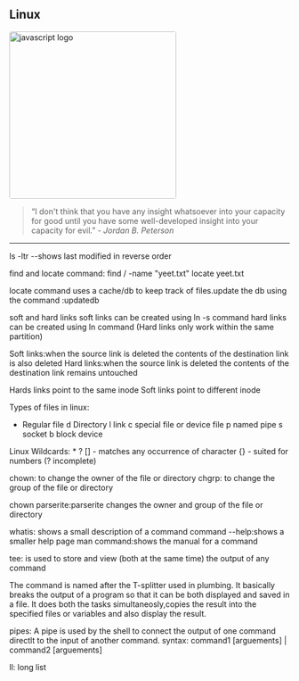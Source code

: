 ## Linux
<img src="https://upload.wikimedia.org/wikipedia/commons/3/35/Tux.svg" alt="javascript logo" width=300 style="border-radius:4px">

>“I don't think that you have any insight whatsoever into your capacity for good until you have some well-developed insight into your capacity for evil.” - *Jordan B. Peterson*
- - - -
<style>a{color:#997;background-color:black;padding:4px;border-radius:3px;}
/* body{background-color:darkgray} */
</style>

ls -ltr   --shows last modified in reverse order

find and locate command:
find / -name "yeet.txt"
locate yeet.txt

locate command uses a cache/db to keep track of files.update the db using the
command :updatedb

soft and hard links
soft links can be created using ln -s command
hard links can be created using ln command (Hard links only work within the same
partition)

Soft links:when the source link is deleted the contents of the destination link is also
deleted
Hard links:when the source link is deleted the contents of the destination link
remains untouched

Hards links point to the same inode
Soft links point to different inode

Types of files in linux:
- Regular file
d Directory
l link
c special file or device file
p named pipe
s socket
b block device

Linux Wildcards:
*
?
[] -  matches any occurrence of character 
{} - suited for numbers (? incomplete)


chown: to change the owner of the file or directory
chgrp: to change the group of the file or directory

chown parserite:parserite changes the owner and group of the file or directory

whatis: shows a small description of a command
command --help:shows a smaller help page
man command:shows the manual for a command

tee: is used to store and view (both at the same time) the output of any command

The command is named after the T-splitter used in plumbing. It basically breaks
the output of a program so that it can be both displayed and saved in a file. It
does both the tasks simultaneosly,copies the result into the specified files or
variables and also display the result.

pipes: A pipe is used by the shell to connect the output of one command directlt
to the input of another command.
syntax: command1 [arguements] | command2 [arguements]

ll: long list
